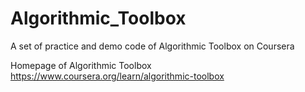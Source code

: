 # Algorithmic_Toolbox
A set of practice and demo code of Algorithmic Toolbox on Coursera

Homepage of Algorithmic Toolbox
https://www.coursera.org/learn/algorithmic-toolbox
